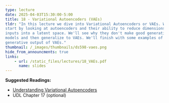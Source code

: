 ```yaml
---
type: lecture
date: 2025-04-03T15:30:00-5:00
title: 18 - Variational Autoencoders (VAEs)
tldr: "In this lecture we dive into Variational Autoencoders or VAEs. We
start by looking at autoencoders and their ability to reduce dimensions of
inputs into a latent space. We'll see why they don't make good generative 
models and then generalize to VAEs. We'll finish with some examples of 
generative output of VAEs."
thumbnail: /_images/thumbnails/ds598-vaes.png
hide_from_announcments: true
links: 
    - url: /static_files/lectures/18_VAEs.pdf
      name: slides
---
```

**Suggested Readings:**
- [Understanding Variational Autoencoders](https://towardsdatascience.com/understanding-variational-autoencoders-vaes-f70510919f73)
- UDL Chapter 17 (optional)
